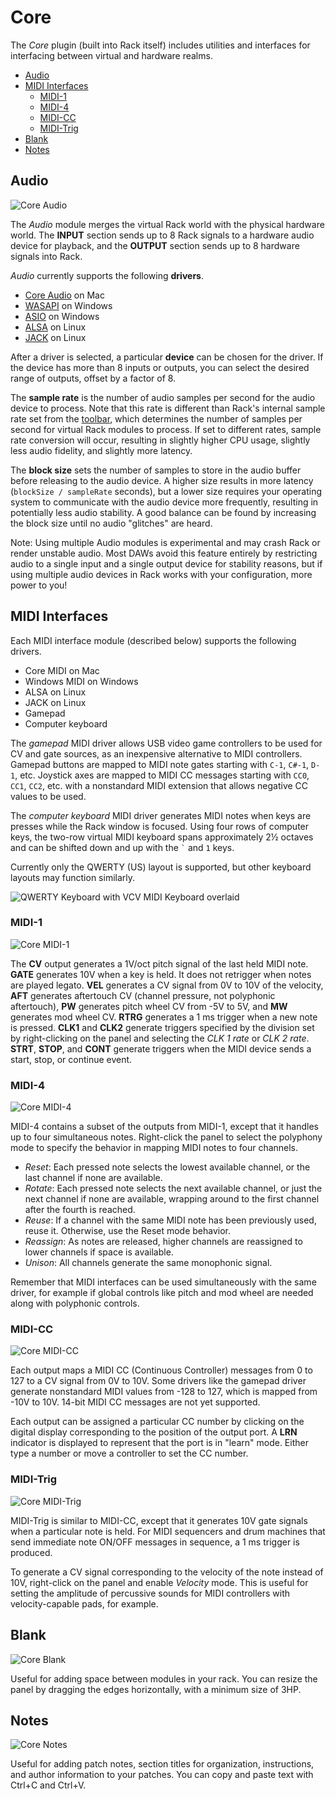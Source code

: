 # Core

The *Core* plugin (built into Rack itself) includes utilities and interfaces for interfacing between virtual and hardware realms.

- [Audio](#audio)
- [MIDI Interfaces](#midi-interfaces)
	- [MIDI-1](#midi-1)
	- [MIDI-4](#midi-4)
	- [MIDI-CC](#midi-cc)
	- [MIDI-Trig](#midi-trig)
- [Blank](#blank)
- [Notes](#notes)


## Audio
![Core Audio](images/Core/Audio.m.png)

The *Audio* module merges the virtual Rack world with the physical hardware world.
The **INPUT** section sends up to 8 Rack signals to a hardware audio device for playback, and the **OUTPUT** section sends up to 8 hardware signals into Rack.

*Audio* currently supports the following **drivers**.
- [Core Audio](https://developer.apple.com/library/content/documentation/MusicAudio/Conceptual/CoreAudioOverview/WhatisCoreAudio/WhatisCoreAudio.html) on Mac
- [WASAPI](https://msdn.microsoft.com/en-us/library/windows/desktop/dd371455%28v=vs.85%29.aspx) on Windows
- [ASIO](https://en.wikipedia.org/wiki/Audio_Stream_Input/Output) on Windows
- [ALSA](http://alsa-project.org/main/index.php/Main_Page) on Linux
- [JACK](http://www.jackaudio.org/) on Linux

After a driver is selected, a particular **device** can be chosen for the driver.
If the device has more than 8 inputs or outputs, you can select the desired range of outputs, offset by a factor of 8.

The **sample rate** is the number of audio samples per second for the audio device to process.
Note that this rate is different than Rack's internal sample rate set from the [toolbar](Toolbar.html), which determines the number of samples per second for virtual Rack modules to process.
If set to different rates, sample rate conversion will occur, resulting in slightly higher CPU usage, slightly less audio fidelity, and slightly more latency.

The **block size** sets the number of samples to store in the audio buffer before releasing to the audio device.
A higher size results in more latency (`blockSize / sampleRate` seconds), but a lower size requires your operating system to communicate with the audio device more frequently, resulting in potentially less audio stability.
A good balance can be found by increasing the block size until no audio "glitches" are heard.

Note: Using multiple Audio modules is experimental and may crash Rack or render unstable audio.
Most DAWs avoid this feature entirely by restricting audio to a single input and a single output device for stability reasons, but if using multiple audio devices in Rack works with your configuration, more power to you!


## MIDI Interfaces

Each MIDI interface module (described below) supports the following drivers.
- Core MIDI on Mac
- Windows MIDI on Windows
- ALSA on Linux
- JACK on Linux
- Gamepad
- Computer keyboard

The *gamepad* MIDI driver allows USB video game controllers to be used for CV and gate sources, as an inexpensive alternative to MIDI controllers.
Gamepad buttons are mapped to MIDI note gates starting with `C-1`, `C#-1`, `D-1`, etc.
Joystick axes are mapped to MIDI CC messages starting with `CC0`, `CC1`, `CC2`, etc. with a nonstandard MIDI extension that allows negative CC values to be used.

The *computer keyboard* MIDI driver generates MIDI notes when keys are presses while the Rack window is focused. 
Using four rows of computer keys, the two-row virtual MIDI keyboard spans approximately 2½ octaves and can be shifted down and up with the `` ` `` and `1` keys.

Currently only the QWERTY (US) layout is supported, but other keyboard layouts may function similarly.

![QWERTY Keyboard with VCV MIDI Keyboard overlaid](./images/Core/qwerty.png)

### MIDI-1
![Core MIDI-1](images/Core/MIDI-1.m.png)

The **CV** output generates a 1V/oct pitch signal of the last held MIDI note.
**GATE** generates 10V when a key is held. It does not retrigger when notes are played legato.
**VEL** generates a CV signal from 0V to 10V of the velocity, **AFT** generates aftertouch CV (channel pressure, not polyphonic aftertouch), **PW** generates pitch wheel CV from -5V to 5V, and **MW** generates mod wheel CV.
**RTRG** generates a 1 ms trigger when a new note is pressed.
**CLK1** and **CLK2** generate triggers specified by the division set by right-clicking on the panel and selecting the *CLK 1 rate* or *CLK 2 rate*.
**STRT**, **STOP**, and **CONT** generate triggers when the MIDI device sends a start, stop, or continue event.


### MIDI-4
![Core MIDI-4](images/Core/MIDI-4.m.png)

MIDI-4 contains a subset of the outputs from MIDI-1, except that it handles up to four simultaneous notes.
Right-click the panel to select the polyphony mode to specify the behavior in mapping MIDI notes to four channels.
- *Reset*: Each pressed note selects the lowest available channel, or the last channel if none are available.
- *Rotate*: Each pressed note selects the next available channel, or just the next channel if none are available, wrapping around to the first channel after the fourth is reached.
- *Reuse*: If a channel with the same MIDI note has been previously used, reuse it. Otherwise, use the Reset mode behavior.
- *Reassign*: As notes are released, higher channels are reassigned to lower channels if space is available.
- *Unison*: All channels generate the same monophonic signal.

Remember that MIDI interfaces can be used simultaneously with the same driver, for example if global controls like pitch and mod wheel are needed along with polyphonic controls.


### MIDI-CC
![Core MIDI-CC](images/Core/MIDI-CC.m.png)

Each output maps a MIDI CC (Continuous Controller) messages from 0 to 127 to a CV signal from 0V to 10V.
Some drivers like the gamepad driver generate nonstandard MIDI values from -128 to 127, which is mapped from -10V to 10V.
14-bit MIDI CC messages are not yet supported.

Each output can be assigned a particular CC number by clicking on the digital display corresponding to the position of the output port.
A **LRN** indicator is displayed to represent that the port is in "learn" mode.
Either type a number or move a controller to set the CC number.


### MIDI-Trig
![Core MIDI-Trig](images/Core/MIDI-Trig.m.png)

MIDI-Trig is similar to MIDI-CC, except that it generates 10V gate signals when a particular note is held.
For MIDI sequencers and drum machines that send immediate note ON/OFF messages in sequence, a 1 ms trigger is produced.

To generate a CV signal corresponding to the velocity of the note instead of 10V, right-click on the panel and enable *Velocity* mode.
This is useful for setting the amplitude of percussive sounds for MIDI controllers with velocity-capable pads, for example.


## Blank
![Core Blank](images/Core/Blank.m.png)

Useful for adding space between modules in your rack.
You can resize the panel by dragging the edges horizontally, with a minimum size of 3HP.


## Notes
![Core Notes](images/Core/Notes.m.png)

Useful for adding patch notes, section titles for organization, instructions, and author information to your patches.
You can copy and paste text with Ctrl+C and Ctrl+V.

